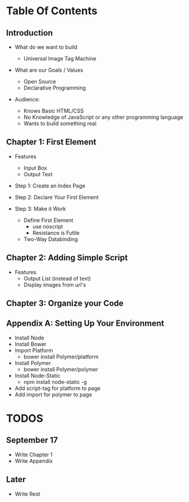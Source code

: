 Table Of Contents
=================

## Introduction

  + What do we want to build
    + Universal Image Tag Machine

  + What are our Goals / Values
    + Open Source 
    + Declarative Programming

  + Audience:
    + Knows Basic HTML/CSS
    + No Knowledge of JavaScript or any other programming language
    + Wants to build something real

## Chapter 1: First Element

  + Features
    + Input Box
    + Output Text

  + Step 1: Create an Index Page
  + Step 2: Declare Your First Element 
  + Step 3: Make it Work
    + Define First Element
      + use noscript
      + Resistance is Futile
    + Two-Way Databinding

## Chapter 2: Adding Simple Script

  + Features
    + Output List (instead of text)
    + Display images from url's

## Chapter 3: Organize your Code

## Appendix A: Setting Up Your Environment

  + Install Node
  + Install Bower
  + Import Platform
    + bower install Polymer/platform
  + Install Polymer
    + bower install Polymer/polymer
  + Install Node-Static
    + npm install node-static -g 
  + Add script-tag for platform to page 
  + Add import for polymer to page 


TODOS
=====

## September 17

+ Write Chapter 1
+ Write Appendix 

## Later

+ Write Rest 
